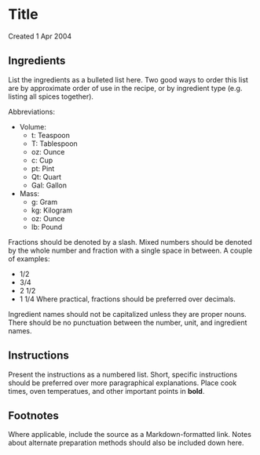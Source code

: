 # Title
Created 1 Apr 2004

## Ingredients

List the ingredients as a bulleted list here. Two good ways to order this list are by approximate order of use in the recipe, or by ingredient type (e.g. listing all spices together).

Abbreviations:
- Volume:
    - t: Teaspoon
	- T: Tablespoon
	- oz: Ounce
	- c: Cup
	- pt: Pint
	- Qt: Quart
	- Gal: Gallon
- Mass:
    - g: Gram
	- kg: Kilogram
	- oz: Ounce
	- lb: Pound

Fractions should be denoted by a slash. Mixed numbers should be denoted by the whole number and fraction with a single space in between. A couple of examples:
- 1/2
- 3/4
- 2 1/2
- 1 1/4
Where practical, fractions should be preferred over decimals.

Ingredient names should not be capitalized unless they are proper nouns. There should be no punctuation between the number, unit, and ingredient names.

## Instructions

Present the instructions as a numbered list. Short, specific instructions should be preferred over more paragraphical explanations. Place cook times, oven temperatues, and other important points in **bold**.

## Footnotes

Where applicable, include the source as a Markdown-formatted link. Notes about alternate preparation methods should also be included down here.
